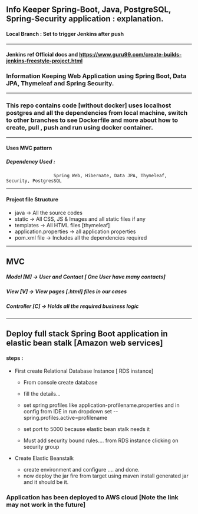 ## Info Keeper Spring-Boot, Java, PostgreSQL, Spring-Security application : explanation.
#### Local Branch : Set to trigger Jenkins after push
------------

#### Jenkins ref Official docs and https://www.guru99.com/create-builds-jenkins-freestyle-project.html
### Information Keeping Web Application using Spring Boot, Data JPA, Thymeleaf and Spring  Security.

---------------------------------
### This repo contains code [without docker] uses localhost postgres and all the dependencies from local machine, switch to other branches to see Dockerfile and more about how to create, pull , push and run using docker container.
---------------------------------
#### Uses MVC pattern

##### Dependency Used : 
                      Spring Web, Hibernate, Data JPA, Thymeleaf, Security, PostgresSQL 
                      
----------------------------------------------------------------------
#### Project file Structure

- java -> All the source codes
- static -> All CSS, JS & Images and all static files if any
- templates -> All HTML files [thymeleaf]
- application.properties -> all application properties
- pom.xml file -> Includes all the dependencies required 
----------------------------------------------------------------------

MVC
-------- 
##### Model [M] -> User and Contact [ One User have many contacts]

##### View [V] -> View pages [.html] files in our cases

##### Controller [C] -> Holds all the required business logic

---------------------------------------------------------------

## Deploy full stack Spring Boot application in elastic bean stalk [Amazon web services]

####  steps : 

- First create Relational Database Instance [ RDS instance]
   - From console create database
   - fill the details...
   - set spring profiles like application-profilename.properties and in config from IDE in run dropdown set --spring.profiles.active=profilename
   - set port to 5000 because elastic bean stalk needs it

  - Must add security bound rules.... from RDS instance clicking on security group
  
- Create Elastic Beanstalk
  - create environment and configure .... and done. 
  - now deploy the jar fire from target using maven install generated jar and it should be it. 

### Application has been deployed to AWS cloud [Note the link may not work in the future]

